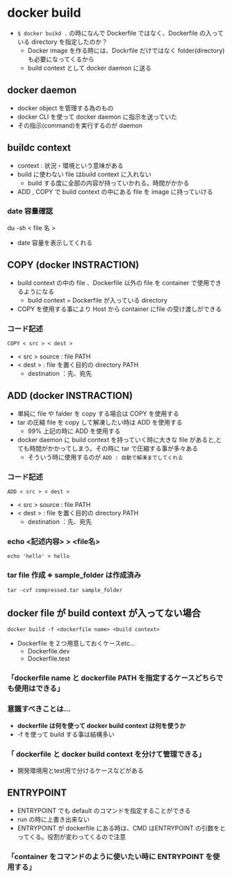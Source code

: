 # docker build
- `$ docker buikd .` の時になんで Dockerfile ではなく、Dockerfile の入っている directory を指定したのか？
   - Docker image を作る時には、Dockrfile だけではなく folder(directory)も必要になってくるから
   - build context として docker daemon に送る
## docker daemon
- docker object を管理する為のもの
- docker CLI を使って docker daemon に指示を送っていた
- その指示(command)を実行するのが daemon
## buildc context
- context : 状況・環境という意味がある
- build に使わない file はbuild context に入れない
  - build する度に全部の内容が持っていかれる。時間がかかる
- ADD , COPY で build context の中にある file を image に持っていける
### date 容量確認
   du -sh < file 名 >
- date 容量を表示してくれる
## COPY (docker INSTRACTION)
- build context の中の file 、Dockerfile 以外の file を container で使用できるようになる
  -  build context = Dockerfile が入っている directory
- COPY を使用する事により Host から container にfile の受け渡しができる
### コード記述
    COPY < src > < dest >
- < src > source : file PATH
- < dest > : file を置く目的の directory PATH
    - destination ：先、宛先
## ADD  (docker INSTRACTION)
- 単純に file や falder を copy する場合は COPY を使用する
- tar の圧縮 file を copy して解凍したい時は ADD を使用する
  - 99% 上記の時に ADD を使用する
- docker daemon に build context を持っていく時に大きな file があると,とても時間がかかってしまう。その時に tar で圧縮する事が多々ある
  - そういう時に使用するのが `ADD : 自動で解凍までしてくれる`
### コード記述
    ADD < src > < dest >
- < src > source : file PATH
- < dest > : file を置く目的の directory PATH
    - destination ：先、宛先
### echo <記述内容> > <file名>
    echo 'hello' > hello
### tar file 作成 ※ sample_folder は作成済み
    tar -cvf compressed.tar sample_folder
## docker file が build context が入ってない場合
    docker build -f <dockerfile name> <build context>
- Dockerfile を２つ用意しておくケースetc...
  - Dockerfile.dev
  - Dockerfile.test
### 「dockerfile name と dockerfile PATH を指定するケースどちらでも使用はできる」
### 意識すべきことは…
- **dockerfile は何を使って docker build context は何を使うか**
- -f を使って build する事は結構多い
### 「 dockerfile と docker build context を分けて管理できる」
- 開発環境用とtest用で分けるケースなどがある
## ENTRYPOINT
- ENTRYPOINT でも default のコマンドを指定することができる
- run の時に上書き出来ない
- ENTRYPOINT が dockerfile にある時は、CMD はENTRYPOINT の引数をとってくる。役割が変わってくるので注意
### 「container をコマンドのように使いたい時に ENTRYPOINT を使用する」

